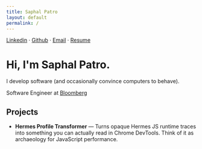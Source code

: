 ```yaml
---
title: Saphal Patro
layout: default
permalink: /
---
```


[Linkedin](https://www.linkedin.com/in/saphalpatro/) ·
[Github](https://github.com/saphal1998) ·
[Email](mailto:saphal1998@gmail.com) ·
[Resume](https://drive.google.com/file/d/1bchcQUT6Yc5s6r8yqiI14ERXMaD-HcVR/view?usp=drive_link)

# Hi, I'm **Saphal Patro.**

I develop software (and occasionally convince computers to behave).

Software Engineer at [Bloomberg](https://www.bloomberg.com)

## Projects

- **Hermes Profile Transformer** — Turns opaque Hermes JS runtime traces into something you can actually read in Chrome DevTools. Think of it as archaeology for JavaScript performance.
